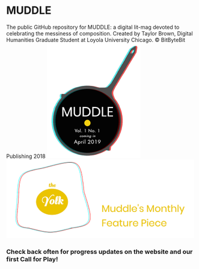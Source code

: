 # MUDDLE
The public GitHub repository for MUDDLE: a digital lit-mag devoted to celebrating the messiness of composition. 
Created by Taylor Brown, Digital Humanities Graduate Student at Loyola University Chicago. 
© BitByteBit Publishing 2018 
<img src="3D_FryPan.png" width="250">
<img src="TheYolk.png" width="500">
### Check back often for progress updates on the website and our first Call for Play! 
